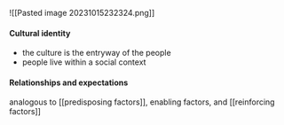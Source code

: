 ![[Pasted image 20231015232324.png]]

#### Cultural identity
- the culture is the entryway of the people
- people live within a social context

#### Relationships and expectations
analogous to [[predisposing factors]], enabling factors, and [[reinforcing factors]]